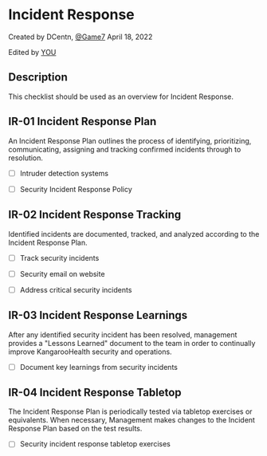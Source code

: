 # Incident Response
Created by DCentn, [@Game7](https://game7.io/)
April 18, 2022

Edited by [YOU](#)

## Description
This checklist should be used as an overview for Incident Response. 

## IR-01 Incident Response Plan
An Incident Response Plan outlines the process of identifying, prioritizing, communicating, assigning and tracking confirmed incidents through to resolution.

- [ ] Intruder detection systems

- [ ] Security Incident Response Policy

## IR-02 Incident Response Tracking
Identified incidents are documented, tracked, and analyzed according to the Incident Response Plan.

- [ ] Track security incidents

- [ ] Security email on website

- [ ] Address critical security incidents

## IR-03 Incident Response Learnings
After any identified security incident has been resolved, management provides a "Lessons Learned" document to the team in order to continually improve KangarooHealth security and operations.

- [ ] Document key learnings from security incidents


## IR-04 Incident Response Tabletop
The Incident Response Plan is periodically tested via tabletop exercises or equivalents. When necessary, Management makes changes to the Incident Response Plan based on the test results.

- [ ] Security incident response tabletop exercises
